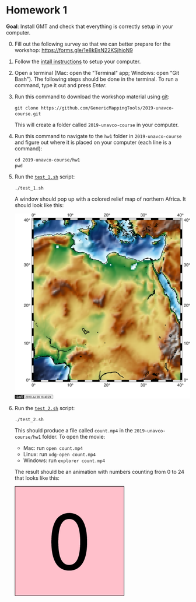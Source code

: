 # Homework 1

**Goal**: Install GMT and check that everything is correctly setup in your computer.

0. Fill out the following survey so that we can better prepare for the workshop:
   https://forms.gle/1e8kBsN22KSjhioN9
1. Follow the [intall instructions](../INSTALL.md) to setup your computer.
2. Open a terminal (Mac: open the "Terminal" app; Windows: open "Git Bash").
   The following steps should be done in the terminal.
   To run a command, type it out and press *Enter*.
3. Run this command to download the workshop material using [git](https://en.wikipedia.org/wiki/Git):

   ```
   git clone https://github.com/GenericMappingTools/2019-unavco-course.git
   ```

   This will create a folder called `2019-unavco-course` in your computer.
4. Run this command to navigate to the `hw1` folder in `2019-unavco-course` and figure
   out where it is placed on your computer (each line is a command):

   ```
   cd 2019-unavco-course/hw1
   pwd
   ```

5. Run the [`test_1.sh`](test_1.sh) script:

   ```
   ./test_1.sh
   ```

   A window should pop up with a colored relief map of northern Africa. It should look
   like this:

   ![`2019-unavco-course/hw1/output/test1.pdf`](output/test1.png)
6. Run the [`test_2.sh`](test_2.sh) script:

   ```
   ./test_2.sh
   ```

   This should produce a file called `count.mp4` in the `2019-unavco-course/hw1` folder.
   To open the movie:

   * Mac: run `open count.mp4`
   * Linux: run `xdg-open count.mp4`
   * Windows: run `explorer count.mp4`

   The result should be an animation with numbers counting from 0 to 24 that looks like
   this:

   ![`2019-unavco-course/hw1/output/count.mp4`](output/count.gif)
